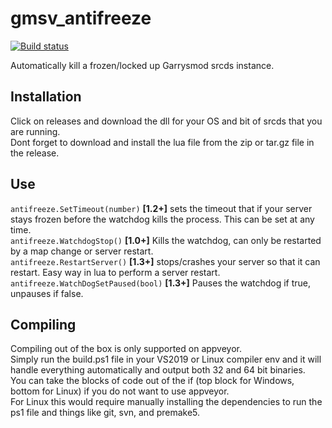 # gmsv_antifreeze
[![Build status](https://ci.appveyor.com/api/projects/status/2o3hieuy8rybcc73?svg=true)](https://ci.appveyor.com/project/storm37000/gmsv-antifreeze)

Automatically kill a frozen/locked up Garrysmod srcds instance.

## Installation
Click on releases and download the dll for your OS and bit of srcds that you are running. <br>
Dont forget to download and install the lua file from the zip or tar.gz file in the release.

## Use
`antifreeze.SetTimeout(number)` **[1.2+]** sets the timeout that if your server stays frozen before the watchdog kills the process.  This can be set at any time. <br>
`antifreeze.WatchdogStop()` **[1.0+]** Kills the watchdog, can only be restarted by a map change or server restart. <br>
`antifreeze.RestartServer()` **[1.3+]** stops/crashes your server so that it can restart.  Easy way in lua to perform a server restart. <br>
`antifreeze.WatchDogSetPaused(bool)` **[1.3+]** Pauses the watchdog if true, unpauses if false.

## Compiling
Compiling out of the box is only supported on appveyor. <br>
Simply run the build.ps1 file in your VS2019 or Linux compiler env and it will handle everything automatically and output both 32 and 64 bit binaries. <br>
You can take the blocks of code out of the if (top block for Windows, bottom for Linux) if you do not want to use appveyor. <br>
For Linux this would require manually installing the dependencies to run the ps1 file and things like git, svn, and premake5. <br>
